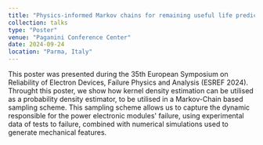 ```yaml
---
title: "Physics-informed Markov chains for remaining useful life prediction of wire bonds in power electronic modules"
collection: talks
type: "Poster"
venue: "Paganini Conference Center"
date: 2024-09-24
location: "Parma, Italy"
---
```


This poster was presented during the 35th European Symposium on Reliability of Electron Devices, Failure Physics and Analysis (ESREF 2024). Throught this poster, we show how kernel density estimation can be utilised as a probability density estimator, to be utilised in a Markov-Chain based sampling scheme. This sampling scheme allows us to capture the dynamic responsible for the power electronic modules' failure, using experimental data of tests to failure, combined with numerical simulations used to generate mechanical features. 
